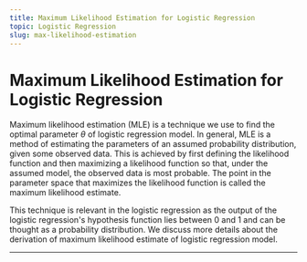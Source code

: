 ```yaml
---
title: Maximum Likelihood Estimation for Logistic Regression
topic: Logistic Regression
slug: max-likelihood-estimation
---
```


# Maximum Likelihood Estimation for Logistic Regression

Maximum likelihood estimation (MLE) is a technique we use to find the optimal parameter $\theta$ of logistic regression model. In general, MLE is a method of estimating the parameters of an assumed probability distribution, given some observed data. This is achieved by first defining the likelihood function and then maximizing a likelihood function so that, under the assumed model, the observed data is most probable. The point in the parameter space that maximizes the likelihood function is called the maximum likelihood estimate. 

This technique is relevant in the logistic regression as the output of the logistic regression's hypothesis function lies between $0$ and $1$ and can be thought as a probability distribution. We discuss more details about the derivation of maximum likelihood estimate of logistic regression model.

---

